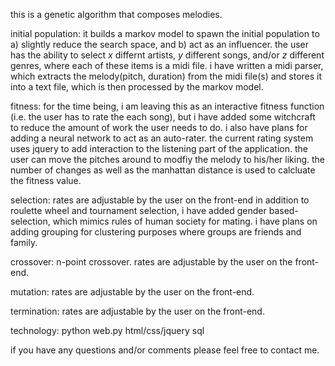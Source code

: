 this is a genetic algorithm that composes melodies. 

initial population:
it builds a markov model to spawn the initial population to a) slightly reduce the search space,
and b) act as an influencer. the user has the ability to select <i>x</i> differnt artists, <i>y</i> different songs, and/or <i>z</i> different genres, where each 
of these items is a midi file. i have written a midi parser, which extracts the melody(pitch, duration) from the midi file(s) and stores it into a text file, which
is then processed by the markov model.

fitness:
for the time being, i am leaving this as an interactive fitness function (i.e. the user has to rate the each song), but i have added some witchcraft to 
reduce the amount of work the user needs to do. i also have plans for adding a neural network to act as an auto-rater. the current rating system uses 
jquery to add interaction to the listening part of the application. the user can move the pitches around to modfiy the melody to his/her liking. the number of 
changes as well as the manhattan distance is used to calcluate the fitness value.

selection:
rates are adjustable by the user on the front-end
in addition to roulette wheel and tournament selection, i have added gender based-selection, which mimics rules of human society for mating. i have plans
on adding grouping for clustering purposes where groups are friends and family.

crossover:
n-point crossover. rates are adjustable by the user on the front-end.

mutation:
rates are adjustable by the user on the front-end.

termination:
rates are adjustable by the user on the front-end.

technology:
python
	web.py
html/css/jquery
sql

if you have any questions and/or comments please feel free to contact me.
